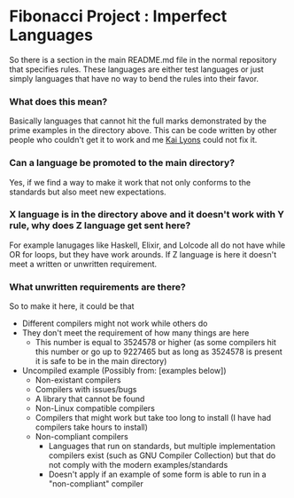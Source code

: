 # Fibonacci Project : Imperfect Languages
So there is a section in the main README.md file in the normal repository that specifies rules. These languages are either test languages or just simply languages that have no way to bend the rules into their favor.

### What does this mean?
Basically languages that cannot hit the full marks demonstrated by the prime examples in the directory above. This can be code written by other people who couldn't get it to work and me [Kai Lyons](https://github.com/KaiLyons) could not fix it.

### Can a language be promoted to the main directory?
Yes, if we find a way to make it work that not only conforms to the standards but also meet new expectations.

### X language is in the directory above and it doesn't work with Y rule, why does Z language get sent here?
For example lanugages like Haskell, Elixir, and Lolcode all do not have while OR for loops, but they have work arounds. If Z language is here it doesn't meet a written or unwritten requirement.

### What unwritten requirements are there?
So to make it here, it could be that
- Different compilers might not work while others do
- They don't meet the requirement of how many things are here
  - This number is equal to 3524578 or higher (as some compilers hit this number or go up to 9227465 but as long as 3524578 is present it is safe to be in the main directory)
- Uncompiled example (Possibly from: [examples below])
  - Non-existant compilers
  - Compilers with issues/bugs
  - A library that cannot be found
  - Non-Linux compatible compilers
  - Compilers that might work but take too long to install (I have had compilers take hours to install)
  - Non-compliant compilers
    - Languages that run on standards, but multiple implementation compilers exist (such as GNU Compiler Collection) but that do not comply with the modern examples/standards
    - Doesn't apply if an example of some form is able to run in a "non-compliant" compiler
